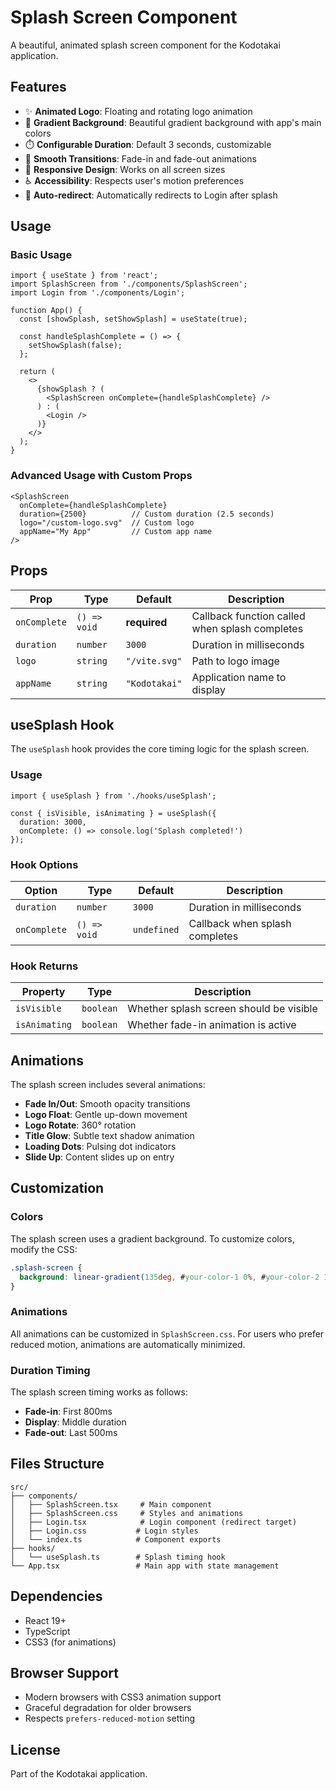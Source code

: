 # Splash Screen Component

A beautiful, animated splash screen component for the Kodotakai application.

## Features

- ✨ **Animated Logo**: Floating and rotating logo animation
- 🎨 **Gradient Background**: Beautiful gradient background with app's main colors
- ⏱️ **Configurable Duration**: Default 3 seconds, customizable
- 🔄 **Smooth Transitions**: Fade-in and fade-out animations
- 📱 **Responsive Design**: Works on all screen sizes
- ♿ **Accessibility**: Respects user's motion preferences
- 🎯 **Auto-redirect**: Automatically redirects to Login after splash

## Usage

### Basic Usage

```tsx
import { useState } from 'react';
import SplashScreen from './components/SplashScreen';
import Login from './components/Login';

function App() {
  const [showSplash, setShowSplash] = useState(true);

  const handleSplashComplete = () => {
    setShowSplash(false);
  };

  return (
    <>
      {showSplash ? (
        <SplashScreen onComplete={handleSplashComplete} />
      ) : (
        <Login />
      )}
    </>
  );
}
```

### Advanced Usage with Custom Props

```tsx
<SplashScreen
  onComplete={handleSplashComplete}
  duration={2500}          // Custom duration (2.5 seconds)
  logo="/custom-logo.svg"  // Custom logo
  appName="My App"         // Custom app name
/>
```

## Props

| Prop | Type | Default | Description |
|------|------|---------|-------------|
| `onComplete` | `() => void` | **required** | Callback function called when splash completes |
| `duration` | `number` | `3000` | Duration in milliseconds |
| `logo` | `string` | `"/vite.svg"` | Path to logo image |
| `appName` | `string` | `"Kodotakai"` | Application name to display |

## useSplash Hook

The `useSplash` hook provides the core timing logic for the splash screen.

### Usage

```tsx
import { useSplash } from './hooks/useSplash';

const { isVisible, isAnimating } = useSplash({
  duration: 3000,
  onComplete: () => console.log('Splash completed!')
});
```

### Hook Options

| Option | Type | Default | Description |
|--------|------|---------|-------------|
| `duration` | `number` | `3000` | Duration in milliseconds |
| `onComplete` | `() => void` | `undefined` | Callback when splash completes |

### Hook Returns

| Property | Type | Description |
|----------|------|-------------|
| `isVisible` | `boolean` | Whether splash screen should be visible |
| `isAnimating` | `boolean` | Whether fade-in animation is active |

## Animations

The splash screen includes several animations:

- **Fade In/Out**: Smooth opacity transitions
- **Logo Float**: Gentle up-down movement
- **Logo Rotate**: 360° rotation
- **Title Glow**: Subtle text shadow animation
- **Loading Dots**: Pulsing dot indicators
- **Slide Up**: Content slides up on entry

## Customization

### Colors

The splash screen uses a gradient background. To customize colors, modify the CSS:

```css
.splash-screen {
  background: linear-gradient(135deg, #your-color-1 0%, #your-color-2 100%);
}
```

### Animations

All animations can be customized in `SplashScreen.css`. For users who prefer reduced motion, animations are automatically minimized.

### Duration Timing

The splash screen timing works as follows:
- **Fade-in**: First 800ms
- **Display**: Middle duration
- **Fade-out**: Last 500ms

## Files Structure

```
src/
├── components/
│   ├── SplashScreen.tsx     # Main component
│   ├── SplashScreen.css     # Styles and animations
│   ├── Login.tsx            # Login component (redirect target)
│   ├── Login.css           # Login styles
│   └── index.ts            # Component exports
├── hooks/
│   └── useSplash.ts        # Splash timing hook
└── App.tsx                 # Main app with state management
```

## Dependencies

- React 19+
- TypeScript
- CSS3 (for animations)

## Browser Support

- Modern browsers with CSS3 animation support
- Graceful degradation for older browsers
- Respects `prefers-reduced-motion` setting

## License

Part of the Kodotakai application.
